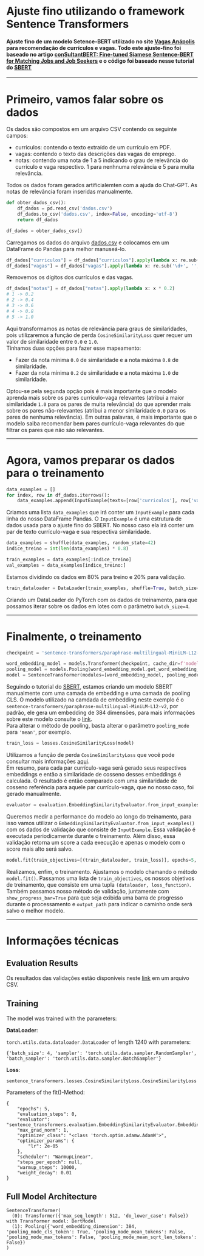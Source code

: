 # Ajuste fino  utilizando o framework Sentence Transformers
#### Ajuste fino de um modelo Setence-BERT utilizado no site [Vagas Anápolis](https://vagas.bcc.ifg.edu.br/) para recomendação de currículos e vagas. Todo este ajuste-fino foi baseado no artigo [conSultantBERT: Fine-tuned Siamese Sentence-BERT for Matching Jobs and Job Seekers](https://arxiv.org/abs/2109.06501) e o código foi baseado nesse tutorial do [SBERT](https://www.sbert.net/docs/training/overview.html)

---
# Primeiro, vamos falar sobre os dados
Os dados são compostos em um arquivo CSV contendo os seguinte campos:

- curriculos: contendo o texto extraído de um currículo em PDF.
- vagas: contendo o texto das descrições das vagas de emprego.
- notas: contendo uma nota de 1 a 5 indicando o grau de relevância do currículo e vaga respectivo. 1 para nenhnuma relevância e 5 para muita relevância.
  
Todos os dados foram gerados artificialemten com a ajuda do Chat-GPT. As notas de relevância foram inseridas manualmente.

```python
def obter_dados_csv():
    df_dados = pd.read_csv('dados.csv')
    df_dados.to_csv('dados.csv', index=False, encoding='utf-8')
    return df_dados

df_dados = obter_dados_csv()
```
Carregamos os dados do arquivo [dados.csv](dados.csv) e colocamos em um DataFrame do Pandas para melhor manuseá-lo.

```python
df_dados["curriculos"] = df_dados["curriculos"].apply(lambda x: re.sub('\d+', '', x))
df_dados["vagas"] = df_dados["vagas"].apply(lambda x: re.sub('\d+', '', x))
```
Removemos os dígitos dos currículos e das vagas.

```python
df_dados["notas"] = df_dados["notas"].apply(lambda x: x * 0.2)
# 1 -> 0.2
# 2 -> 0.4
# 3 -> 0.6
# 4 -> 0.8
# 5 -> 1.0
```
Aqui transformamos as notas de relevância para graus de similaridades, pois utilizaremos a função de perda ```CosineSimilarityLoss``` quer requer um valor de similaridade entre ```0.0``` e ```1.0```. \
Tínhamos duas opções para fazer esse mapeamento:

- Fazer da nota mínima ```0.0``` de similaridade e a nota máxima ```0.8``` de similaridade.
- Fazer da nota mínima ```0.2``` de similaridade e a nota máxima ```1.0``` de similaridade.

Optou-se pela segunda opção pois é mais importante que o modelo aprenda mais sobre os pares currículo-vaga relevantes (atribui a maior similaridade ```1.0``` para os pares de muita relevância) do que aprender mais sobre os pares não-relevantes (atribui a menor similaridade ```0.0``` para os pares de nenhuma relevância). Em outras palavras, é mais importante que o modelo saiba recomendar bem pares currículo-vaga relevantes do que filtrar os pares que não são relevantes.

---
# Agora, vamos preparar os dados para o treinamento

```python
data_examples = []
for index, row in df_dados.iterrows():
    data_examples.append(InputExample(texts=[row['curriculos'], row['vagas']], label=row['notas']))
```
Criamos uma lista ```data_examples``` que irá conter um ```InputExample``` para cada linha do nosso DataFrame Pandas. O ```InputExample``` é uma estrutura de dados usada para o ajuste fino do SBERT. No nosso caso ela irá conter um par de texto currículo-vaga e sua respectiva similaridade.

```python
data_examples = shuffle(data_examples, random_state=42)
indice_treino = int(len(data_examples) * 0.8)

train_examples = data_examples[:indice_treino]
val_examples = data_examples[indice_treino:]
```
Estamos dividindo os dados em 80% para treino e 20% para validação.

```python
train_dataloader = DataLoader(train_examples, shuffle=True, batch_size=4)
```
Criando um DataLoader do PyTorch com os dados de treinamento, para que possamos iterar sobre os dados em lotes com o parâmetro ```batch_size=4```.

---
# Finalmente, o treinamento
```python
checkpoint = 'sentence-transformers/paraphrase-multilingual-MiniLM-L12-v2'

word_embedding_model = models.Transformer(checkpoint, cache_dir=f'model/{checkpoint}')
pooling_model = models.Pooling(word_embedding_model.get_word_embedding_dimension(), pooling_mode='cls')
model = SentenceTransformer(modules=[word_embedding_model, pooling_model])
```
Seguindo o tutorial do [SBERT](https://www.sbert.net/docs/training/overview.html), estamos criando um modelo SBERT manualmente com uma camada de embedding e uma camada de pooling CLS. O modelo utilizado na camdada de embedding neste exemplo é o ```sentence-transformers/paraphrase-multilingual-MiniLM-L12-v2```, por padrão, ele gera um embedding de 384 dimensões, para mais informações sobre este modelo consulte o [link](https://huggingface.co/sentence-transformers/paraphrase-multilingual-MiniLM-L12-v2).\
Para alterar o método de pooling, basta alterar o parâmetro ```pooling_mode``` para ```'mean'```, por exemplo.

```python
train_loss = losses.CosineSimilarityLoss(model)
```
Utilizamos a função de perda ```CosineSimilarityLoss``` que você pode consultar mais informações [aqui](https://www.sbert.net/docs/package_reference/losses.html#cosinesimilarityloss).\
Em resumo, para cada par currículo-vaga será gerado seus respectivos embeddings e então a similaridade de cosseno desses embeddings é calculada. O resultado é então comparado com uma similaridade de cosseno referência para aquele par currículo-vaga, que no nosso caso, foi gerado manualmente.

```python
evaluator = evaluation.EmbeddingSimilarityEvaluator.from_input_examples(val_examples, name='sbert')
```
Queremos medir a performance do modelo ao longo do treinamento, para isso vamos utilizar o ```EmbeddingSimilarityEvaluator.from_input_examples()``` com os dados de validação que consiste de ```InputExample```. Essa validação é executada periodicamente durante o treinamento. Além disso, essa validação retorna um score a cada execução e apenas o modelo com o score mais alto será salvo.

```python
model.fit(train_objectives=[(train_dataloader, train_loss)], epochs=5, evaluator=evaluator, show_progress_bar=True, output_path=f'model_FT/{checkpoint}')
```
Realizamos, enfim, o treinamento. Ajustamos o modelo chamando o método ```model.fit()```. Passamos uma lista de ```train_objectives```, os nossos objetivos de treinamento, que consiste em uma tupla ```(dataloader, loss_function)```. Também passamos nosso método de validação, juntamente com ```show_progress_bar=True``` para que seja exibida uma barra de progresso durante o processamento e  ```output_path``` para indicar o caminho onde será salvo o melhor modelo.

---
# Informações técnicas
## Evaluation Results
Os resultados das validações estão disponíveis neste [link](https://drive.google.com/file/d/1tH7_3WaKyBvzQb5nUmM8NfTA2kneAad6/view?usp=sharing) em um arquivo CSV.

## Training
The model was trained with the parameters:

**DataLoader**:

`torch.utils.data.dataloader.DataLoader` of length 1240 with parameters:
```
{'batch_size': 4, 'sampler': 'torch.utils.data.sampler.RandomSampler', 'batch_sampler': 'torch.utils.data.sampler.BatchSampler'}
```

**Loss**:

`sentence_transformers.losses.CosineSimilarityLoss.CosineSimilarityLoss` 

Parameters of the fit()-Method:
```
{
    "epochs": 5,
    "evaluation_steps": 0,
    "evaluator": "sentence_transformers.evaluation.EmbeddingSimilarityEvaluator.EmbeddingSimilarityEvaluator",
    "max_grad_norm": 1,
    "optimizer_class": "<class 'torch.optim.adamw.AdamW'>",
    "optimizer_params": {
        "lr": 2e-05
    },
    "scheduler": "WarmupLinear",
    "steps_per_epoch": null,
    "warmup_steps": 10000,
    "weight_decay": 0.01
}
```


## Full Model Architecture
```
SentenceTransformer(
  (0): Transformer({'max_seq_length': 512, 'do_lower_case': False}) with Transformer model: BertModel 
  (1): Pooling({'word_embedding_dimension': 384, 'pooling_mode_cls_token': True, 'pooling_mode_mean_tokens': False, 'pooling_mode_max_tokens': False, 'pooling_mode_mean_sqrt_len_tokens': False})
)
```

